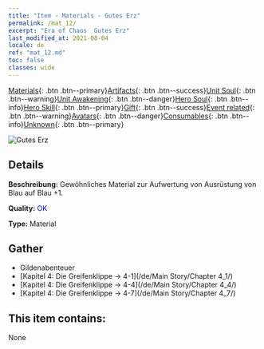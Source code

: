 ```yaml
---
title: "Item - Materials - Gutes Erz"
permalink: /mat_12/
excerpt: "Era of Chaos  Gutes Erz"
last_modified_at: 2021-08-04
locale: de
ref: "mat_12.md"
toc: false
classes: wide
---
```

 [Materials](/ItemsDE/){: .btn .btn--primary}[Artifacts](/ItemsDE/Artifacts/){: .btn .btn--success}[Unit Soul](/ItemsDE/UnitSoul/){: .btn .btn--warning}[Unit Awakening](/ItemsDE/UnitAwakening/){: .btn .btn--danger}[Hero Soul](/ItemsDE/HeroSoul/){: .btn .btn--info}[Hero Skill](/ItemsDE/HeroSkill/){: .btn .btn--primary}[Gift](/ItemsDE/Gift/){: .btn .btn--success}[Event related](/ItemsDE/Events/){: .btn .btn--warning}[Avatars](/ItemsDE/Avatars/){: .btn .btn--danger}[Consumables](/ItemsDE/Consumables/){: .btn .btn--info}[Unknown](/ItemsDE/Unknown/){: .btn .btn--primary}

 ![Gutes Erz](/images/t/i_cailiao_kuangshi1.png)

## Details
 **Beschreibung:** Gewöhnliches Material zur Aufwertung von Ausrüstung von Blau auf Blau +1.

 **Quality:** <span style="color: #0000CD">OK</span>

 **Type:** Material

## Gather

*    Gildenabenteuer 
*    [Kapitel 4: Die Greifenklippe -> 4-1](/de/Main Story/Chapter 4_1/) 
*    [Kapitel 4: Die Greifenklippe -> 4-4](/de/Main Story/Chapter 4_4/) 
*    [Kapitel 4: Die Greifenklippe -> 4-7](/de/Main Story/Chapter 4_7/) 

## This item contains:

  None


